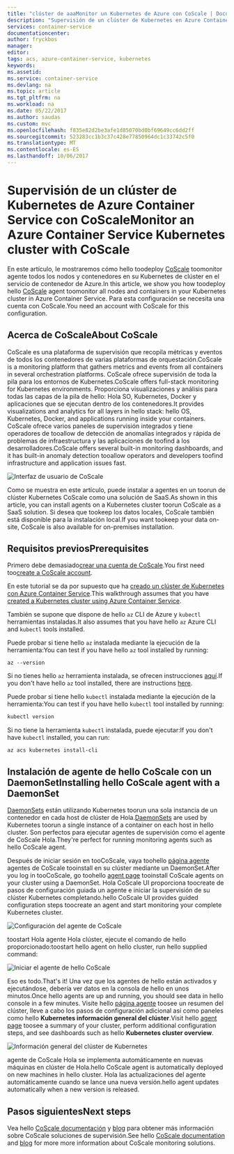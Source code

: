 ```yaml
---
title: "clúster de aaaMonitor un Kubernetes de Azure con CoScale | Documentos de Microsoft"
description: "Supervisión de un clúster de Kubernetes en Azure Container Service mediante CoScale"
services: container-service
documentationcenter: 
author: fryckbos
manager: 
editor: 
tags: acs, azure-container-service, kubernetes
keywords: 
ms.assetid: 
ms.service: container-service
ms.devlang: na
ms.topic: article
ms.tgt_pltfrm: na
ms.workload: na
ms.date: 05/22/2017
ms.author: saudas
ms.custom: mvc
ms.openlocfilehash: f835e82d2be3afe1d85070bd0bf69649cc6dd2ff
ms.sourcegitcommit: 523283cc1b3c37c428e77850964dc1c33742c5f0
ms.translationtype: MT
ms.contentlocale: es-ES
ms.lasthandoff: 10/06/2017
---
```

# <a name="monitor-an-azure-container-service-kubernetes-cluster-with-coscale"></a><span data-ttu-id="e926d-103">Supervisión de un clúster de Kubernetes de Azure Container Service con CoScale</span><span class="sxs-lookup"><span data-stu-id="e926d-103">Monitor an Azure Container Service Kubernetes cluster with CoScale</span></span>

<span data-ttu-id="e926d-104">En este artículo, le mostraremos cómo hello toodeploy [CoScale](https://www.coscale.com/) toomonitor agente todos los nodos y contenedores en su Kubernetes de clúster en el servicio de contenedor de Azure.</span><span class="sxs-lookup"><span data-stu-id="e926d-104">In this article, we show you how toodeploy hello [CoScale](https://www.coscale.com/) agent toomonitor all nodes and containers in your Kubernetes cluster in Azure Container Service.</span></span> <span data-ttu-id="e926d-105">Para esta configuración se necesita una cuenta con CoScale.</span><span class="sxs-lookup"><span data-stu-id="e926d-105">You need an account with CoScale for this configuration.</span></span> 


## <a name="about-coscale"></a><span data-ttu-id="e926d-106">Acerca de CoScale</span><span class="sxs-lookup"><span data-stu-id="e926d-106">About CoScale</span></span> 

<span data-ttu-id="e926d-107">CoScale es una plataforma de supervisión que recopila métricas y eventos de todos los contenedores de varias plataformas de orquestación.</span><span class="sxs-lookup"><span data-stu-id="e926d-107">CoScale is a monitoring platform that gathers metrics and events from all containers in several orchestration platforms.</span></span> <span data-ttu-id="e926d-108">CoScale ofrece supervisión de toda la pila para los entornos de Kubernetes.</span><span class="sxs-lookup"><span data-stu-id="e926d-108">CoScale offers full-stack monitoring for Kubernetes environments.</span></span> <span data-ttu-id="e926d-109">Proporciona visualizaciones y análisis para todas las capas de la pila de hello: Hola SO, Kubernetes, Docker y aplicaciones que se ejecutan dentro de los contenedores.</span><span class="sxs-lookup"><span data-stu-id="e926d-109">It provides visualizations and analytics for all layers in hello stack: hello OS, Kubernetes, Docker, and applications running inside your containers.</span></span> <span data-ttu-id="e926d-110">CoScale ofrece varios paneles de supervisión integrados y tiene operadores de tooallow de detección de anomalías integrados y rápida de problemas de infraestructura y las aplicaciones de toofind a los desarrolladores.</span><span class="sxs-lookup"><span data-stu-id="e926d-110">CoScale offers several built-in monitoring dashboards, and it has built-in anomaly detection tooallow operators and developers toofind infrastructure and application issues fast.</span></span>

![Interfaz de usuario de CoScale](./media/container-service-kubernetes-coscale/coscale.png)

<span data-ttu-id="e926d-112">Como se muestra en este artículo, puede instalar a agentes en un toorun de clúster Kubernetes CoScale como una solución de SaaS.</span><span class="sxs-lookup"><span data-stu-id="e926d-112">As shown in this article, you can install agents on a Kubernetes cluster toorun CoScale as a SaaS solution.</span></span> <span data-ttu-id="e926d-113">Si desea que tookeep los datos locales, CoScale también está disponible para la instalación local.</span><span class="sxs-lookup"><span data-stu-id="e926d-113">If you want tookeep your data on-site, CoScale is also available for on-premises installation.</span></span>


## <a name="prerequisites"></a><span data-ttu-id="e926d-114">Requisitos previos</span><span class="sxs-lookup"><span data-stu-id="e926d-114">Prerequisites</span></span>

<span data-ttu-id="e926d-115">Primero debe demasiado[crear una cuenta de CoScale](https://www.coscale.com/free-trial).</span><span class="sxs-lookup"><span data-stu-id="e926d-115">You first need too[create a CoScale account](https://www.coscale.com/free-trial).</span></span>

<span data-ttu-id="e926d-116">En este tutorial se da por supuesto que ha [creado un clúster de Kubernetes con Azure Container Service](container-service-kubernetes-walkthrough.md).</span><span class="sxs-lookup"><span data-stu-id="e926d-116">This walkthrough assumes that you have [created a Kubernetes cluster using Azure Container Service](container-service-kubernetes-walkthrough.md).</span></span>

<span data-ttu-id="e926d-117">También se supone que dispone de hello `az` CLI de Azure y `kubectl` herramientas instaladas.</span><span class="sxs-lookup"><span data-stu-id="e926d-117">It also assumes that you have hello `az` Azure CLI and `kubectl` tools installed.</span></span>

<span data-ttu-id="e926d-118">Puede probar si tiene hello `az` instalada mediante la ejecución de la herramienta:</span><span class="sxs-lookup"><span data-stu-id="e926d-118">You can test if you have hello `az` tool installed by running:</span></span>

```azurecli
az --version
```

<span data-ttu-id="e926d-119">Si no tienes hello `az` herramienta instalada, se ofrecen instrucciones [aquí](/cli/azure/install-azure-cli).</span><span class="sxs-lookup"><span data-stu-id="e926d-119">If you don't have hello `az` tool installed, there are instructions [here](/cli/azure/install-azure-cli).</span></span>

<span data-ttu-id="e926d-120">Puede probar si tiene hello `kubectl` instalada mediante la ejecución de la herramienta:</span><span class="sxs-lookup"><span data-stu-id="e926d-120">You can test if you have hello `kubectl` tool installed by running:</span></span>

```bash
kubectl version
```

<span data-ttu-id="e926d-121">Si no tiene la herramienta `kubectl` instalada, puede ejecutar:</span><span class="sxs-lookup"><span data-stu-id="e926d-121">If you don't have `kubectl` installed, you can run:</span></span>

```azurecli
az acs kubernetes install-cli
```

## <a name="installing-hello-coscale-agent-with-a-daemonset"></a><span data-ttu-id="e926d-122">Instalación de agente de hello CoScale con un DaemonSet</span><span class="sxs-lookup"><span data-stu-id="e926d-122">Installing hello CoScale agent with a DaemonSet</span></span>
<span data-ttu-id="e926d-123">[DaemonSets](https://kubernetes.io/docs/concepts/workloads/controllers/daemonset/) están utilizando Kubernetes toorun una sola instancia de un contenedor en cada host de clúster de Hola.</span><span class="sxs-lookup"><span data-stu-id="e926d-123">[DaemonSets](https://kubernetes.io/docs/concepts/workloads/controllers/daemonset/) are used by Kubernetes toorun a single instance of a container on each host in hello cluster.</span></span>
<span data-ttu-id="e926d-124">Son perfectos para ejecutar agentes de supervisión como el agente de CoScale Hola.</span><span class="sxs-lookup"><span data-stu-id="e926d-124">They're perfect for running monitoring agents such as hello CoScale agent.</span></span>

<span data-ttu-id="e926d-125">Después de iniciar sesión en tooCoScale, vaya toohello [página agente](https://app.coscale.com/) agentes de CoScale tooinstall en su clúster mediante un DaemonSet.</span><span class="sxs-lookup"><span data-stu-id="e926d-125">After you log in tooCoScale, go toohello [agent page](https://app.coscale.com/) tooinstall CoScale agents on your cluster using a DaemonSet.</span></span> <span data-ttu-id="e926d-126">Hola CoScale UI proporciona toocreate de pasos de configuración guiada un agente e iniciar la supervisión de su clúster Kubernetes completando.</span><span class="sxs-lookup"><span data-stu-id="e926d-126">hello CoScale UI provides guided configuration steps toocreate an agent and start monitoring your complete Kubernetes cluster.</span></span>

![Configuración del agente de CoScale](./media/container-service-kubernetes-coscale/installation.png)

<span data-ttu-id="e926d-128">toostart Hola agente Hola clúster, ejecute el comando de hello proporcionado:</span><span class="sxs-lookup"><span data-stu-id="e926d-128">toostart hello agent on hello cluster, run hello supplied command:</span></span>

![Iniciar el agente de hello CoScale](./media/container-service-kubernetes-coscale/agent_script.png)

<span data-ttu-id="e926d-130">Eso es todo.</span><span class="sxs-lookup"><span data-stu-id="e926d-130">That's it!</span></span> <span data-ttu-id="e926d-131">Una vez que los agentes de hello están activados y ejecutándose, debería ver datos en la consola de hello en unos minutos.</span><span class="sxs-lookup"><span data-stu-id="e926d-131">Once hello agents are up and running, you should see data in hello console in a few minutes.</span></span> <span data-ttu-id="e926d-132">Visite hello [página agente](https://app.coscale.com/) toosee un resumen del clúster, lleve a cabo los pasos de configuración adicional así como paneles como hello **Kubernetes información general del clúster**.</span><span class="sxs-lookup"><span data-stu-id="e926d-132">Visit hello [agent page](https://app.coscale.com/) toosee a summary of your cluster, perform additional configuration steps, and see dashboards such as hello **Kubernetes cluster overview**.</span></span>

![Información general del clúster de Kubernetes](./media/container-service-kubernetes-coscale/dashboard_clusteroverview.png)

<span data-ttu-id="e926d-134">agente de CoScale Hola se implementa automáticamente en nuevas máquinas en clúster de Hola.</span><span class="sxs-lookup"><span data-stu-id="e926d-134">hello CoScale agent is automatically deployed on new machines in hello cluster.</span></span> <span data-ttu-id="e926d-135">Hola las actualizaciones del agente automáticamente cuando se lance una nueva versión.</span><span class="sxs-lookup"><span data-stu-id="e926d-135">hello agent updates automatically when a new version is released.</span></span>


## <a name="next-steps"></a><span data-ttu-id="e926d-136">Pasos siguientes</span><span class="sxs-lookup"><span data-stu-id="e926d-136">Next steps</span></span>

<span data-ttu-id="e926d-137">Vea hello [CoScale documentación](http://docs.coscale.com/) y [blog](https://www.coscale.com/blog) para obtener más información sobre CoScale soluciones de supervisión.</span><span class="sxs-lookup"><span data-stu-id="e926d-137">See hello [CoScale documentation](http://docs.coscale.com/) and [blog](https://www.coscale.com/blog) for more more information about CoScale monitoring solutions.</span></span> 


